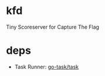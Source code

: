 # kfd

Tiny Scoreserver for Capture The Flag

# deps

- Task Runner: [go-task/task](https://github.com/go-task/task)
